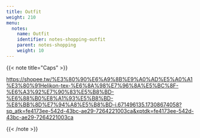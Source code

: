 ```yaml
---
title: Outfit 
weight: 210
menu:
  notes:
    name: Outfit 
    identifier: notes-shopping-outfit
    parent: notes-shopping
    weight: 10
---
```


<!-- Shopping -->
{{< note title="Caps" >}}

https://shopee.tw/%E3%80%90%E6%A9%8B%E9%A0%AD%E5%A0%A1%E3%80%91Helikon-tex-%E6%8A%98%E7%96%8A%E5%BC%8F-%E6%A3%92%E7%90%83%E5%B8%BD-%E6%88%B0%E8%A1%93%E5%B8%BD-%E8%BB%8D%E7%94%A8%E5%B8%BD-i.671496135.17308674058?sp_atk=fe4173ee-542d-43bc-ae29-7264221003ca&xptdk=fe4173ee-542d-43bc-ae29-7264221003ca

{{< /note >}}

